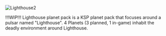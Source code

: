 ![Lighthouse2](https://github.com/user-attachments/assets/d98c4413-af42-4cb9-aac4-2d34747ba326)

!!!WIP!!!
Lighthouse planet pack is a KSP planet pack that focuses around a pulsar named "Lighthouse". 4 Planets (3 planned, 1 in-game) inhabit the deadly environment around Lighthouse.
